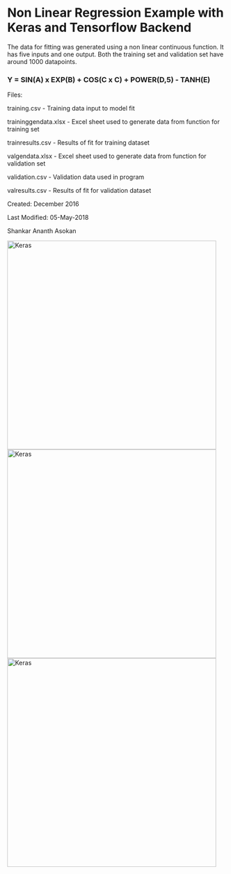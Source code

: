 # Non Linear Regression Example with Keras and Tensorflow Backend

The data for fitting was generated using a non linear continuous function. It has five inputs and one output. Both the training set and validation set have around 1000 datapoints. 

### Y = SIN(A) x EXP(B) + COS(C x C) + POWER(D,5) - TANH(E)

Files:

training.csv - Training data input to model fit

traininggendata.xlsx - Excel sheet used to generate data from function for training set 

trainresults.csv - Results of fit for training dataset

valgendata.xlsx - Excel sheet used to generate data from function for validation set 

validation.csv - Validation data used in program

valresults.csv - Results of fit for validation dataset


Created: December 2016

Last Modified: 05-May-2018

Shankar Ananth Asokan


<img src="https://github.com/shankarananth/Keras-Nonlinear-Regression/blob/master/Images/image0.JPG" width="480" alt="Keras" />


<img src="https://github.com/shankarananth/Keras-Nonlinear-Regression/blob/master/Images/image1.JPG" width="480" alt="Keras" />


<img src="https://github.com/shankarananth/Keras-Nonlinear-Regression/blob/master/Images/image2.JPG" width="480" alt="Keras" />


